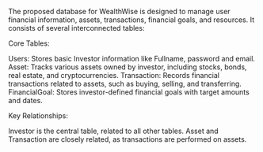 The proposed database for WealthWise is designed to manage user financial information, assets, transactions, financial goals, and resources. It consists of several interconnected tables:

Core Tables:

Users: Stores basic Investor information like Fullname, password and email.
Asset: Tracks various assets owned by investor, including stocks, bonds, real estate, and cryptocurrencies.
Transaction: Records financial transactions related to assets, such as buying, selling, and transferring.
FinancialGoal: Stores investor-defined financial goals with target amounts and dates.

Key Relationships:

Investor is the central table, related to all other tables.
Asset and Transaction are closely related, as transactions are performed on assets.